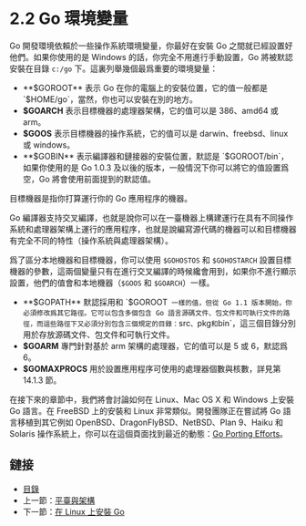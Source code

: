 # 2.2 Go 環境變量

Go 開發環境依賴於一些操作系統環境變量，你最好在安裝 Go 之間就已經設置好他們。如果你使用的是 Windows 的話，你完全不用進行手動設置，Go 將被默認安裝在目錄 `c:/go` 下。這裏列舉幾個最爲重要的環境變量：

- **$GOROOT** 表示 Go 在你的電腦上的安裝位置，它的值一般都是 `$HOME/go`，當然，你也可以安裝在別的地方。
- **$GOARCH** 表示目標機器的處理器架構，它的值可以是 386、amd64 或 arm。
- **$GOOS** 表示目標機器的操作系統，它的值可以是 darwin、freebsd、linux 或 windows。
- **$GOBIN** 表示編譯器和鏈接器的安裝位置，默認是 `$GOROOT/bin`，如果你使用的是 Go 1.0.3 及以後的版本，一般情況下你可以將它的值設置爲空，Go 將會使用前面提到的默認值。

目標機器是指你打算運行你的 Go 應用程序的機器。

Go 編譯器支持交叉編譯，也就是說你可以在一臺機器上構建運行在具有不同操作系統和處理器架構上運行的應用程序，也就是說編寫源代碼的機器可以和目標機器有完全不同的特性（操作系統與處理器架構）。

爲了區分本地機器和目標機器，你可以使用 `$GOHOSTOS` 和 `$GOHOSTARCH` 設置目標機器的參數，這兩個變量只有在進行交叉編譯的時候纔會用到，如果你不進行顯示設置，他們的值會和本地機器（`$GOOS` 和 `$GOARCH`）一樣。

- **$GOPATH** 默認採用和 `$GOROOT` 一樣的值，但從 Go 1.1 版本開始，你必須修改爲其它路徑。它可以包含多個包含 Go 語言源碼文件、包文件和可執行文件的路徑，而這些路徑下又必須分別包含三個規定的目錄：`src`、`pkg` 和 `bin`，這三個目錄分別用於存放源碼文件、包文件和可執行文件。
- **$GOARM** 專門針對基於 arm 架構的處理器，它的值可以是 5 或 6，默認爲 6。
- **$GOMAXPROCS** 用於設置應用程序可使用的處理器個數與核數，詳見第 14.1.3 節。

在接下來的章節中，我們將會討論如何在 Linux、Mac OS X 和 Windows 上安裝 Go 語言。在 FreeBSD 上的安裝和 Linux 非常類似。開發團隊正在嘗試將 Go 語言移植到其它例如 OpenBSD、DragonFlyBSD、NetBSD、Plan 9、Haiku 和 Solaris 操作系統上，你可以在這個頁面找到最近的動態：[Go Porting Efforts](http://go-lang.cat-v.org/os-ports)。

## 鏈接

- [目錄](directory.md)
- 上一節：[平臺與架構](02.1.md)
- 下一節：[在 Linux 上安裝 Go](02.3.md)